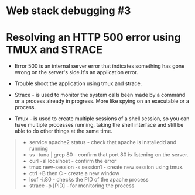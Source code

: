# Web stack debugging #3

# Resolving an HTTP 500 error using TMUX and STRACE
* Error 500 is an internal server error that indicates something 
  has gone wrong on the server's side.It's an application error.

* Trouble shoot the application using tmux and strace.
* Strace - is used to monitor the system calls been made by a command or a process already in progress.
           More like spying on an executable or a process.
* Tmux - is used to create multiple sessions of a shell session, so you can have multiple processes running, taking
         the shell interface and still be able to do other things at the same time.
> * service apache2 status - check that apache is installedd and running
> * ss -tuna | grep 80 -  confirm that port 80 is listening on the server.
> * curl -sI localhost - confirm the error
> * tmux new-session -s session1 - create new session using tmux.
> * ctrl +B then C - create a new window
> * lsof -i:80 - checks the PID of the apache process
> * strace -p [PID] - for monitoring the process
